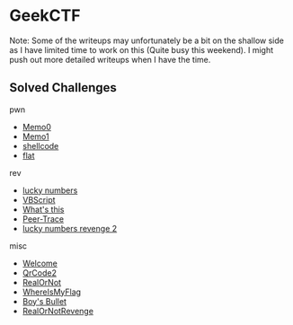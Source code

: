 # GeekCTF

Note: Some of the writeups may unfortunately be a bit on the shallow side as I have limited time to work on this (Quite busy this weekend). I might push out more detailed writeups when I have the time.

## Solved Challenges

pwn

- [Memo0](pwn/memo0.md)
- [Memo1](pwn/memo1.md)
- [shellcode](pwn/shellcode.md)
- [flat](pwn/flat.md)

rev

- [lucky numbers](rev/lucky-numbers.md)
- [VBScript](rev/vbscript.md)
- [What's this](rev/whats-this.md)
- [Peer-Trace](rev/peer-trace.md)
- [lucky numbers revenge 2](rev/lucky-numbers-revenge-2.md)

misc

- [Welcome](misc/welcome.md)
- [QrCode2](misc/qrcode2.md)
- [RealOrNot](misc/realornot.md)
- [WhereIsMyFlag](misc/whereismyflag.md)
- [Boy's Bullet](misc/boys-bullet.md)
- [RealOrNotRevenge](misc/realornotrevenge.md)
